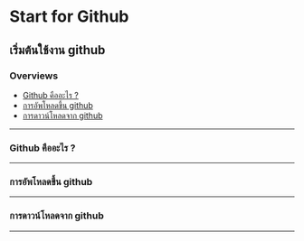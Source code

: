 ﻿# Start for Github
## เริ่มต้นใช้งาน github
### Overviews
+ [Github คืออะไร ?](#github-คืออะไร-)
+ [การอัพโหลดขึ้น github](#การอัพโหลดขึ้น-github)
+ [การดาวน์โหลดจาก github](#การดาวน์โหลดจาก-github)
---
### Github คืออะไร ?
---
### การอัพโหลดขึ้น github
---
### การดาวน์โหลดจาก github
---
